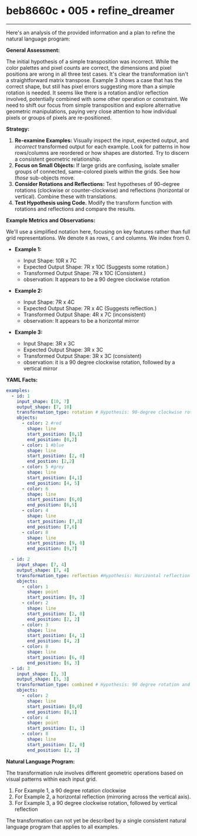 # beb8660c • 005 • refine_dreamer

---
Here's an analysis of the provided information and a plan to refine the natural language program:

**General Assessment:**

The initial hypothesis of a simple transposition was incorrect. While the color palettes and pixel counts are correct, the dimensions and pixel positions are wrong in all three test cases. It's clear the transformation isn't a straightforward matrix transpose. Example 3 shows a case that has the correct shape, but still has pixel errors suggesting more than a simple rotation is needed. It seems like there is a rotation and/or reflection involved, potentially combined with some other operation or constraint. We need to shift our focus from simple transposition and explore alternative geometric manipulations, paying very close attention to how individual pixels or groups of pixels are re-positioned.

**Strategy:**

1. **Re-examine Examples:** Visually inspect the input, expected output, and *incorrect* transformed output for each example. Look for patterns in how rows/columns are reordered or how shapes are distorted. Try to discern a consistent geometric relationship.
2. **Focus on Small Objects:** If large grids are confusing, isolate smaller groups of connected, same-colored pixels within the grids. See how *those* sub-objects move.
3. **Consider Rotations and Reflections:** Test hypotheses of 90-degree rotations (clockwise or counter-clockwise) and reflections (horizontal or vertical). Combine these with translations.
4. **Test Hypothesis using Code.** Modify the transform function with rotations and reflections and compare the results.

**Example Metrics and Observations:**

We'll use a simplified notation here, focusing on key features rather than full grid representations.  We denote `R` as rows, `C` and columns. We index from 0.

*   **Example 1:**
    *   Input Shape: 10R x 7C
    *   Expected Output Shape: 7R x 10C (Suggests some rotation.)
    *   Transformed Output Shape: 7R x 10C (Consistent.)
    * observation: It appears to be a 90 degree clockwise rotation

*   **Example 2:**
    *   Input Shape: 7R x 4C
    *   Expected Output Shape: 7R x 4C (Suggests reflection.)
    *   Transformed Output Shape: 4R x 7C (inconsistent)
    * observation: It appears to be a horizontal mirror

*   **Example 3:**
    *   Input Shape: 3R x 3C
    *   Expected Output Shape: 3R x 3C
    *   Transformed Output Shape: 3R x 3C (consistent)
    * observation: it is a 90 degree clockwise rotation, followed by a vertical mirror

**YAML Facts:**

```yaml
examples:
  - id: 1
    input_shape: [10, 7]
    output_shape: [7, 10]
    transformation_type: rotation # Hypothesis: 90-degree clockwise rotation.
    objects:
      - color: 2 #red
        shape: line
        start_position: [0,1]
        end_position: [0,2]
      - color: 1 #blue
        shape: line
        start_position: [2, 0]
        end_postion: [2,2]
      - color: 5 #grey
        shape: line
        start_position: [4,1]
        end_position: [4, 5]
      - color: 6
        shape: line
        start_position: [6,0]
        end_position: [6,5]
      - color: 4
        shape: line
        start_position: [7,3]
        end_position: [7,6]
      - color: 8
        shape: line
        start_position: [9, 0]
        end_position: [9,7]

  - id: 2
    input_shape: [7, 4]
    output_shape: [7, 4]
    transformation_type: reflection #Hypothesis: Horizontal reflection
    objects:
      - color: 1
        shape: point
        start_position: [0, 3]
      - color: 2
        shape: line
        start_position: [2, 0]
        end_position: [2, 2]
      - color: 3
        shape: line
        start_position: [4, 1]
        end_position: [4, 2]
      - color: 8
        shape: line
        start_position: [6, 0]
        end_position: [6, 3]
  - id: 3
    input_shape: [3, 3]
    output_shape: [3, 3]
    transformation_type: combined # Hypothesis: 90 degree rotation and vertical reflection
    objects:
      - color: 2
        shape: line
        start_position: [0,0]
        end_position: [0,1]
      - color: 4
        shape: point
        start_position: [1, 1]
      - color: 8
        shape: line
        start_position: [2, 0]
        end_position: [2, 2]

```

**Natural Language Program:**

The transformation rule involves different geometric operations based on visual patterns within each input grid.
1. For Example 1, a 90 degree rotation clockwise
2. For Example 2, a horizontal reflection (mirroring across the vertical axis).
3. For Example 3, a 90 degree clockwise rotation, followed by vertical reflection

The transformation can not yet be described by a single consistent natural language program that applies to all examples.

